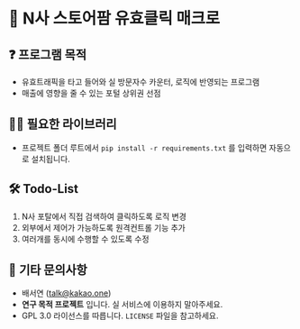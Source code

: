 # 🙌 N사 스토어팜 유효클릭 매크로

## ❓ 프로그램 목적   
- 유효트래픽을 타고 들어와 실 방문자수 카운터, 로직에 반영되는 프로그램
- 매출에 영향을 줄 수 있는 포털 상위권 선점

## 🙋‍♀️ 필요한 라이브러리   
 - 프로젝트 폴더 루트에서 `pip install -r requirements.txt` 를 입력하면 자동으로 설치됩니다.

## 🛠 Todo-List   

1. N사 포탈에서 직접 검색하여 클릭하도록 로직 변경
2. 외부에서 제어가 가능하도록 원격컨트롤 기능 추가
3. 여러개를 동시에 수행할 수 있도록 수정 

## 📩 기타 문의사항
- 배서연 (talk@kakao.one)
- **연구 목적 프로젝트** 입니다. 실 서비스에 이용하지 말아주세요.
- GPL 3.0 라이선스를 따릅니다. `LICENSE` 파일을 참고하세요.